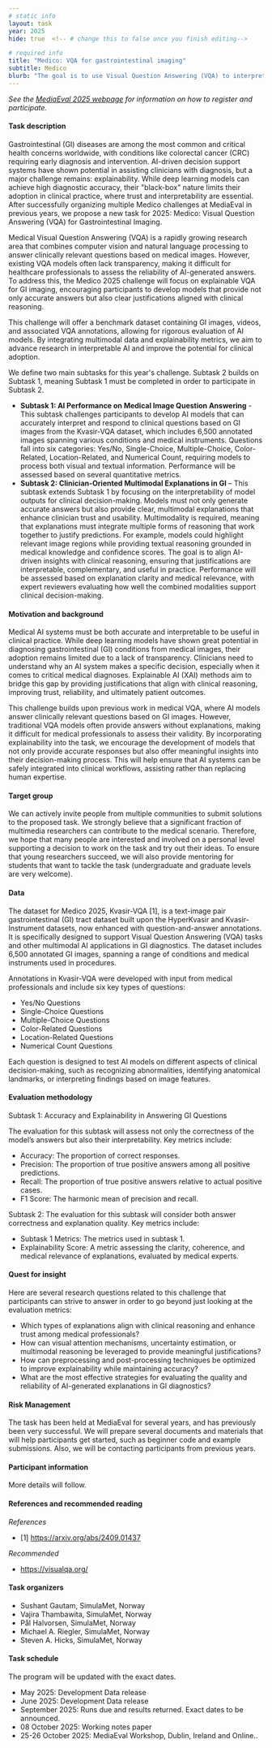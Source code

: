 ```yaml
---
# static info
layout: task
year: 2025
hide: true  <!-- # change this to false once you finish editing-->

# required info
title: "Medico: VQA for gastrointestinal imaging"
subtitle: Medico
blurb: "The goal is to use Visual Question Answering (VQA) to interpret and answer questions based on gastrointestinal images, aiming to enhance decision support and improve AI-driven medical decision-making. We provide a gastrointestinal dataset containing images and videos with VQA labels and additional metadata."
---
```


<!-- # please respect the structure below-->
*See the [MediaEval 2025 webpage](https://multimediaeval.github.io/editions/2025/) for information on how to register and participate.*

#### Task description

Gastrointestinal (GI) diseases are among the most common and critical health concerns worldwide, with conditions like colorectal cancer (CRC) requiring early diagnosis and intervention. AI-driven decision support systems have shown potential in assisting clinicians with diagnosis, but a major challenge remains: explainability. While deep learning models can achieve high diagnostic accuracy, their "black-box" nature limits their adoption in clinical practice, where trust and interpretability are essential. After successfully organizing multiple Medico challenges at MediaEval in previous years, we propose a new task for 2025: Medico: Visual Question Answering (VQA) for Gastrointestinal Imaging. 

Medical Visual Question Answering (VQA) is a rapidly growing research area that combines computer vision and natural language processing to answer clinically relevant questions based on medical images. However, existing VQA models often lack transparency, making it difficult for healthcare professionals to assess the reliability of AI-generated answers. To address this, the Medico 2025 challenge will focus on explainable VQA for GI imaging, encouraging participants to develop models that provide not only accurate answers but also clear justifications aligned with clinical reasoning.

This challenge will offer a benchmark dataset containing GI images, videos, and associated VQA annotations, allowing for rigorous evaluation of AI models. By integrating multimodal data and explainability metrics, we aim to advance research in interpretable AI and improve the potential for clinical adoption.

We define two main subtasks for this year's challenge. Subtask 2 builds on Subtask 1, meaning Subtask 1 must be completed in order to participate in Subtask 2.
* **Subtask 1: AI Performance on Medical Image Question Answering** - This subtask challenges participants to develop AI models that can accurately interpret and respond to clinical questions based on GI images from the Kvasir-VQA dataset, which includes 6,500 annotated images spanning various conditions and medical instruments. Questions fall into six categories: Yes/No, Single-Choice, Multiple-Choice, Color-Related, Location-Related, and Numerical Count, requiring models to process both visual and textual information. Performance will be assessed based on several quantitative metrics.
* **Subtask 2: Clinician-Oriented Multimodal Explanations in GI** – This subtask extends Subtask 1 by focusing on the interpretability of model outputs for clinical decision-making. Models must not only generate accurate answers but also provide clear, multimodal explanations that enhance clinician trust and usability. Multimodality is required, meaning that explanations must integrate multiple forms of reasoning that work together to justify predictions. For example, models could highlight relevant image regions while providing textual reasoning grounded in medical knowledge and confidence scores. The goal is to align AI-driven insights with clinical reasoning, ensuring that justifications are interpretable, complementary, and useful in practice. Performance will be assessed based on explanation clarity and medical relevance, with expert reviewers evaluating how well the combined modalities support clinical decision-making.

#### Motivation and background

Medical AI systems must be both accurate and interpretable to be useful in clinical practice. While deep learning models have shown great potential in diagnosing gastrointestinal (GI) conditions from medical images, their adoption remains limited due to a lack of transparency. Clinicians need to understand why an AI system makes a specific decision, especially when it comes to critical medical diagnoses. Explainable AI (XAI) methods aim to bridge this gap by providing justifications that align with clinical reasoning, improving trust, reliability, and ultimately patient outcomes.

This challenge builds upon previous work in medical VQA, where AI models answer clinically relevant questions based on GI images. However, traditional VQA models often provide answers without explanations, making it difficult for medical professionals to assess their validity. By incorporating explainability into the task, we encourage the development of models that not only provide accurate responses but also offer meaningful insights into their decision-making process. This will help ensure that AI systems can be safely integrated into clinical workflows, assisting rather than replacing human expertise.

#### Target group

We can actively invite people from multiple communities to submit solutions to the proposed task. We strongly believe that a significant fraction of multimedia researchers can contribute to the medical scenario. Therefore, we hope that many people are interested and involved on a personal level supporting a decision to work on the task and try out their ideas. To ensure that young researchers succeed, we will also provide mentoring for students that want to tackle the task (undergraduate and graduate levels are very welcome).

#### Data

The dataset for Medico 2025, Kvasir-VQA [1], is a text-image pair gastrointestinal (GI) tract dataset built upon the HyperKvasir and Kvasir-Instrument datasets, now enhanced with question-and-answer annotations. It is specifically designed to support Visual Question Answering (VQA) tasks and other multimodal AI applications in GI diagnostics. The dataset includes 6,500 annotated GI images, spanning a range of conditions and medical instruments used in procedures.

Annotations in Kvasir-VQA were developed with input from medical professionals and include six key types of questions:
* Yes/No Questions
* Single-Choice Questions
* Multiple-Choice Questions
* Color-Related Questions
* Location-Related Questions
* Numerical Count Questions
  
Each question is designed to test AI models on different aspects of clinical decision-making, such as recognizing abnormalities, identifying anatomical landmarks, or interpreting findings based on image features.

#### Evaluation methodology

Subtask 1: Accuracy and Explainability in Answering GI Questions

The evaluation for this subtask will assess not only the correctness of the model’s answers but also their interpretability. Key metrics include:
* Accuracy: The proportion of correct responses.
* Precision: The proportion of true positive answers among all positive predictions.
* Recall: The proportion of true positive answers relative to actual positive cases.
* F1 Score: The harmonic mean of precision and recall.

Subtask 2: The evaluation for this subtask will consider both answer correctness and explanation quality. Key metrics include:
* Subtask 1 Metrics: The metrics used in subtask 1.
* Explainability Score: A metric assessing the clarity, coherence, and medical relevance of explanations, evaluated by medical experts.

#### Quest for insight

Here are several research questions related to this challenge that participants can strive to answer in order to go beyond just looking at the evaluation metrics: 
* Which types of explanations align with clinical reasoning and enhance trust among medical professionals?
* How can visual attention mechanisms, uncertainty estimation, or multimodal reasoning be leveraged to provide meaningful justifications?
* How can preprocessing and post-processing techniques be optimized to improve explainability while maintaining accuracy?
* What are the most effective strategies for evaluating the quality and reliability of AI-generated explanations in GI diagnostics?

#### Risk Management

The task has been held at MediaEval for several years, and has previously been very successful. We will prepare several documents and materials that will help participants get started, such as beginner code and example submissions. Also, we will be contacting participants from previous years.

#### Participant information
More details will follow.

#### References and recommended reading

*References*
* \[1\] https://arxiv.org/abs/2409.01437

*Recommended*
* https://visualqa.org/

#### Task organizers
* Sushant Gautam, SimulaMet, Norway
* Vajira Thambawita, SimulaMet, Norway
* Pål Halvorsen, SimulaMet, Norway
* Michael A. Riegler, SimulaMet, Norway
* Steven A. Hicks, SimulaMet, Norway

#### Task schedule
The program will be updated with the exact dates.

* May 2025: Development Data release
* June 2025: Development Data release
* September 2025: Runs due and results returned. Exact dates to be announced.
* 08 October 2025: Working notes paper
* 25-26 October 2025: MediaEval Workshop, Dublin, Ireland and Online..
